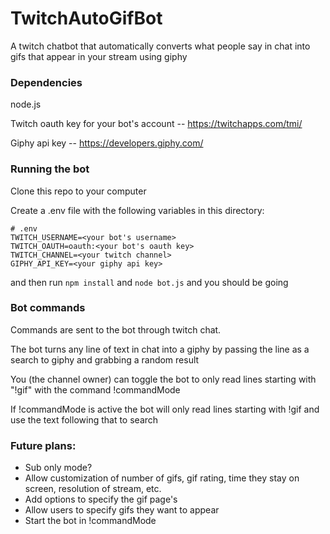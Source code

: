# TwitchAutoGifBot
A twitch chatbot that automatically converts what people say in chat into gifs that appear in your stream using giphy

### Dependencies
node.js

Twitch oauth key for your bot's account -- https://twitchapps.com/tmi/

Giphy api key -- https://developers.giphy.com/

### Running the bot
Clone this repo to your computer

Create a .env file with the following variables in this directory:

```
# .env
TWITCH_USERNAME=<your bot's username>
TWITCH_OAUTH=oauth:<your bot's oauth key>
TWITCH_CHANNEL=<your twitch channel>
GIPHY_API_KEY=<your giphy api key>
```

and then run `npm install` and `node bot.js` and you should be going 

### Bot commands
Commands are sent to the bot through twitch chat.

The bot turns any line of text in chat into a giphy by passing the line as a search to giphy and grabbing a random result

You (the channel owner) can toggle the bot to only read lines starting with "!gif" with the command !commandMode

If !commandMode is active the bot will only read lines starting with !gif and use the text following that to search

### Future plans:
- Sub only mode?
- Allow customization of number of gifs, gif rating, time they stay on screen, resolution of stream, etc.
- Add options to specify the gif page's 
- Allow users to specify gifs they want to appear
- Start the bot in !commandMode
